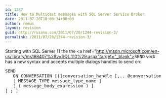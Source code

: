 ```yaml
---
id: 1247
title: How to Multicast messages with SQL Server Service Broker
date: 2011-07-20T10:00:34+00:00
author: remus
layout: revision
guid: http://rusanu.com/2011/07/20/1244-revision-3/
permalink: /2011/07/20/1244-revision-3/
---
```

Starting with SQL Server 11 the the <a href="http://msdn.microsoft.com/en-us/library/ms188407%28v=SQL.110%29.aspx"target="_blank"><tt>SEND</tt></a> verb has a new syntax and accepts multiple dialogs handles to send on:

<pre>SEND
   ON CONVERSATION [(]conversation_handle [,.. @conversation_handle_n][)]
   [ MESSAGE TYPE message_type_name ]
   [ ( message_body_expression ) ]
[ ; ]
</pre></p>